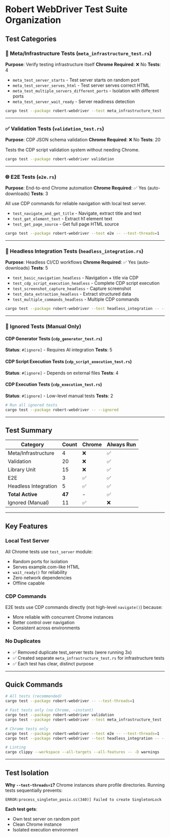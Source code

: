 # Robert WebDriver Test Suite Organization

## Test Categories

### 🔧 Meta/Infrastructure Tests (`meta_infrastructure_test.rs`)
**Purpose**: Verify testing infrastructure itself
**Chrome Required**: ❌ No
**Tests**: 4

- `meta_test_server_starts` - Test server starts on random port
- `meta_test_server_serves_html` - Test server serves correct HTML
- `meta_test_multiple_servers_different_ports` - Isolation with different ports
- `meta_test_server_wait_ready` - Server readiness detection

```bash
cargo test --package robert-webdriver --test meta_infrastructure_test
```

---

### ✅ Validation Tests (`validation_test.rs`)
**Purpose**: CDP JSON schema validation
**Chrome Required**: ❌ No
**Tests**: 20

Tests the CDP script validation system without needing Chrome.

```bash
cargo test --package robert-webdriver validation
```

---

### 🌐 E2E Tests (`e2e.rs`)
**Purpose**: End-to-end Chrome automation
**Chrome Required**: ✅ Yes (auto-downloads)
**Tests**: 3

All use CDP commands for reliable navigation with local test server.

- `test_navigate_and_get_title` - Navigate, extract title and text
- `test_get_element_text` - Extract h1 element text
- `test_get_page_source` - Get full page HTML source

```bash
cargo test --package robert-webdriver --test e2e -- --test-threads=1
```

---

### 🎯 Headless Integration Tests (`headless_integration.rs`)
**Purpose**: Headless CI/CD workflows
**Chrome Required**: ✅ Yes (auto-downloads)
**Tests**: 5

- `test_basic_navigation_headless` - Navigation + title via CDP
- `test_cdp_script_execution_headless` - Complete CDP script execution
- `test_screenshot_capture_headless` - Capture screenshot
- `test_data_extraction_headless` - Extract structured data
- `test_multiple_commands_headless` - Multiple CDP commands

```bash
cargo test --package robert-webdriver --test headless_integration -- --test-threads=1
```

---

### 🚫 Ignored Tests (Manual Only)

#### CDP Generator Tests (`cdp_generator_test.rs`)
**Status**: `#[ignore]` - Requires AI integration
**Tests**: 5

#### CDP Script Execution Tests (`cdp_script_execution_test.rs`)
**Status**: `#[ignore]` - Depends on external files
**Tests**: 4

#### CDP Execution Tests (`cdp_execution_test.rs`)
**Status**: `#[ignore]` - Low-level manual tests
**Tests**: 2

```bash
# Run all ignored tests
cargo test --package robert-webdriver -- --ignored
```

---

## Test Summary

| Category | Count | Chrome | Always Run |
|----------|-------|--------|------------|
| Meta/Infrastructure | 4 | ❌ | ✅ |
| Validation | 20 | ❌ | ✅ |
| Library Unit | 15 | ❌ | ✅ |
| E2E | 3 | ✅ | ✅ |
| Headless Integration | 5 | ✅ | ✅ |
| **Total Active** | **47** | - | ✅ |
| Ignored (Manual) | 11 | ✅ | ❌ |

---

## Key Features

### Local Test Server
All Chrome tests use `test_server` module:
- Random ports for isolation
- Serves example.com-like HTML
- `wait_ready()` for reliability
- Zero network dependencies
- Offline capable

### CDP Commands
E2E tests use CDP commands directly (not high-level `navigate()`) because:
- More reliable with concurrent Chrome instances
- Better control over navigation
- Consistent across environments

### No Duplicates
- ✅ Removed duplicate test_server tests (were running 3x)
- ✅ Created separate `meta_infrastructure_test.rs` for infrastructure tests
- ✅ Each test has clear, distinct purpose

---

## Quick Commands

```bash
# All tests (recommended)
cargo test --package robert-webdriver -- --test-threads=1

# Fast tests only (no Chrome, ~instant)
cargo test --package robert-webdriver validation
cargo test --package robert-webdriver --test meta_infrastructure_test

# Chrome tests only
cargo test --package robert-webdriver --test e2e -- --test-threads=1
cargo test --package robert-webdriver --test headless_integration -- --test-threads=1

# Linting
cargo clippy --workspace --all-targets --all-features -- -D warnings
```

---

## Test Isolation

**Why `--test-threads=1`?**
Chrome instances share profile directories. Running tests sequentially prevents:
```
ERROR:process_singleton_posix.cc(340)] Failed to create SingletonLock
```

**Each test gets**:
- Own test server on random port
- Clean Chrome instance
- Isolated execution environment
